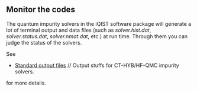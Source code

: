 ## Monitor the codes

The quantum impurity solvers in the iQIST software package will generate a lot of terminal output and data files (such as *solver.hist.dat*, *solver.status.dat*, *solver.nmat.dat*, etc.) at run time. Through them you can judge the status of the solvers.

See

* [Standard output files](../ch04/output.md) // Output stuffs for CT-HYB/HF-QMC impurity solvers.

for more details.